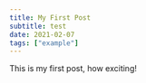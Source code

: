 ```yaml
---
title: My First Post
subtitle: test
date: 2021-02-07
tags: ["example"]
---
```


This is my first post, how exciting!
